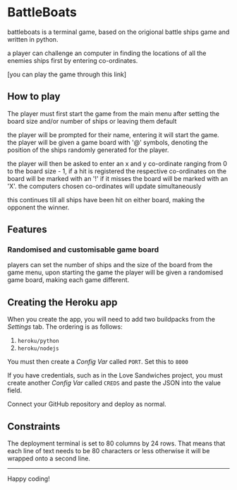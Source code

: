 # BattleBoats

battleboats is a terminal game, based on the origional battle ships game and written in python. 

a player can challenge an computer in finding the locations of all the enemies ships first by entering
co-ordinates. 

[you can play the game through this link]

## How to play

The player must first start the game from the main menu after setting the board size and/or number of ships or leaving
them default

the player will be prompted for their name, entering it will start the game. the player will be given a game board 
with '@' symbols, denoting the position of the ships randomly generated for the player.

the player will then be asked to enter an x and y co-ordinate ranging from 0 to the board size - 1, if a hit is 
registered the respective co-ordinates on the board will be marked with an '!' if it misses the board will be marked with an 'X'. the computers chosen co-ordinates will update simultaneously

this continues till all ships have been hit on either board, making the opponent the winner.


## Features

### Randomised and customisable game board

players can set the number of ships and the size of the board from the game menu, upon starting the game the player will be given a randomised game board, making each game different.




## Creating the Heroku app

When you create the app, you will need to add two buildpacks from the _Settings_ tab. The ordering is as follows:

1. `heroku/python`
2. `heroku/nodejs`

You must then create a _Config Var_ called `PORT`. Set this to `8000`

If you have credentials, such as in the Love Sandwiches project, you must create another _Config Var_ called `CREDS` and paste the JSON into the value field.

Connect your GitHub repository and deploy as normal.

## Constraints

The deployment terminal is set to 80 columns by 24 rows. That means that each line of text needs to be 80 characters or less otherwise it will be wrapped onto a second line.

-----
Happy coding!